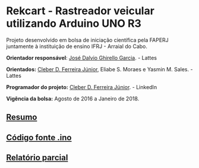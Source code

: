 # Rekcart - Rastreador veicular utilizando Arduino  UNO R3

Projeto desenvolvido em bolsa de iniciação científica pela FAPERJ juntamente à instituição de ensino IFRJ - Arraial do Cabo.

**Orientador responsável**: [José Dalvio Ghirello Garcia](http://buscatextual.cnpq.br/buscatextual/visualizacv.do?id=K4420550A6). - Lattes 

**Orientados:** [Cleber D. Ferreira Júnior](http://lattes.cnpq.br/1716580303937391), Eliabe S. Moraes e Yasmin M. Sales. - Lattes

**Programador do projeto:** [Cleber D. Ferreira Júnior](https://www.linkedin.com/in/ferreira-junior/). - LinkedIn

**Vigência da bolsa:** Agosto de 2016 a Janeiro de 2018.

## [Resumo](https://dwcleb.github.io/Rekcart/Artigos/Rekcart.docx)

## [Código fonte .ino](https://dwcleb.github.io/Rekcart/Scripts/Rekcart/rekcart.ino)

## [Relatório parcial](https://dwcleb.github.io/Rekcart/Relatórios/relatorio.rtf)
